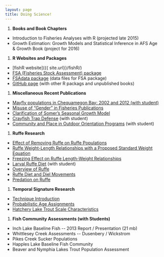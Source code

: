 ```yaml
---
layout: page
title: Doing Science!
---
```


1. **Books and Book Chapters**
  * Introduction to Fisheries Analyses with R (projected late 2015)
  * Growth Estimation: Growth Models and Statistical Inference in AFS Age & Growth Book (project for 2016)

1. **R Websites and Packages**
  * [fishR website]({{ site.url}}/fishR/)
  * [FSA (Fisheries Stock Assessment) package](https://github.com/droglenc/FSA)
  * [FSAdata package](https://github.com/droglenc/FSAdata) (data files for FSA package)
  * [GitHub page](https://github.com/droglenc) (with other R packags and unpublished books)
  
1. **Miscellaneous Recent Publications**
  * [Mayfly populations in Chequamegon Bay: 2002 and 2012 (with student)](Resources/Brunk_et_al_2014.pdf)
  * [Misuse of “Gender” in Fisheries Publications](Resources/OgleSchanning_2012.pdf)
  * [Clarification of Somer’s Seasonal Growth Model](Resources/Garcia-Berthou_etal_RFBF12.pdf)
  * [Crayfish Trap Defense](Resources/OgleKret_JFE_Web.pdf) (with student)
  * [Community and Place in Outdoor Orientation Programs](Resources/Austin_etal_2010.pdf) (with student)
  
1. **Ruffe Research**
  * [Effect of Removing Ruffe on Ruffe Populations](Resources/CzypinskiOgle_2011.pdf)
  * [Ruffe Weight-Length Relationships with a Proposed Standard Weight Equation](Resources/OgleWinfield2009repro.pdf)
  * [Freezing Effect on Ruffe Length-Weight Relationships](Resources/Ogle_2009.pdf)
  * [Larval Ruffe Diet](Resources/Ogle_et_al_2004.pdf) (with student)
  * [Overview of Ruffe](Resources/Ogle_1998.pdf)
  * [Ruffe Diet and Diel Movements](Resources/Ogle_et_al_1995.pdf)
  * [Predation on Ruffe](Resources/Ogle_et_al_1996a.pdf)
  
1. **Temporal Signature Research**
  * [Technique Introduction](Resources/Ogle_et_al_1994.pdf)
  * [Probabilistic Age Assignments](Resources/Ogle_et_al_1996b.pdf)
  * [Hatchery Lake Trout Scale Characteristics](Resources/Ogle_Spangler_1996.pdf)
  
1. **Fish Community Assessments (with Students)**
  * Inch Lake Baseline Fish  -- 2013 Report / Presentation (21 mb)
  * Whittlesey Creek Assessments -- Dusenbery / Wickstrom
  * Pikes Creek Sucker Populations
  * Happles Lake Baseline Fish Community
  * Beaver and Nymphia Lakes Trout Population Assessment
